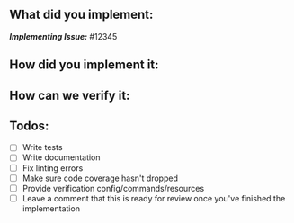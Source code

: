 <!--
1. Please check out and follow our Contributing Guidelines: https://github.com/serverless/serverless/blob/master/CONTRIBUTING.md
2. Fill out the whole template so we have a good overview on the issue
3. Do not remove any section of the template. If something is not applicable leave it empty but leave it in the PR
3. Please follow the template, otherwise we'll have to ask you to update it
-->

## What did you implement:

***Implementing Issue:*** #12345

<!--
Briefly describe the feature if no issue exists for this PR
-->

## How did you implement it:

<!--
If this is a nontrivial change please briefly describe your implementation so its easy for us to understand and review your code.
-->

## How can we verify it:

<!--
Add any applicable config, commands, screenshots or other resources
to make it easy for us to verify this works, e.g. an example serverless.yml
or AWS CLI commands to trigger something.
-->


## Todos:

- [ ] Write tests
- [ ] Write documentation
- [ ] Fix linting errors
- [ ] Make sure code coverage hasn't dropped
- [ ] Provide verification config/commands/resources
- [ ] Leave a comment that this is ready for review once you've finished the implementation
